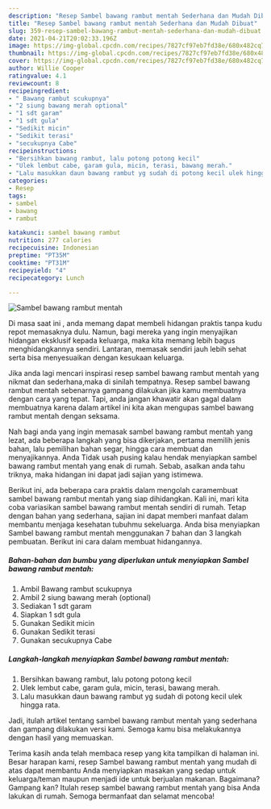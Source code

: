 ```yaml
---
description: "Resep Sambel bawang rambut mentah Sederhana dan Mudah Dibuat"
title: "Resep Sambel bawang rambut mentah Sederhana dan Mudah Dibuat"
slug: 359-resep-sambel-bawang-rambut-mentah-sederhana-dan-mudah-dibuat
date: 2021-04-21T20:02:33.196Z
image: https://img-global.cpcdn.com/recipes/7827cf97eb7fd38e/680x482cq70/sambel-bawang-rambut-mentah-foto-resep-utama.jpg
thumbnail: https://img-global.cpcdn.com/recipes/7827cf97eb7fd38e/680x482cq70/sambel-bawang-rambut-mentah-foto-resep-utama.jpg
cover: https://img-global.cpcdn.com/recipes/7827cf97eb7fd38e/680x482cq70/sambel-bawang-rambut-mentah-foto-resep-utama.jpg
author: Willie Cooper
ratingvalue: 4.1
reviewcount: 8
recipeingredient:
- " Bawang rambut scukupnya"
- "2 siung bawang merah optional"
- "1 sdt garam"
- "1 sdt gula"
- "Sedikit micin"
- "Sedikit terasi"
- "secukupnya Cabe"
recipeinstructions:
- "Bersihkan bawang rambut, lalu potong potong kecil"
- "Ulek lembut cabe, garam gula, micin, terasi, bawang merah."
- "Lalu masukkan daun bawang rambut yg sudah di potong kecil ulek hingga rata."
categories:
- Resep
tags:
- sambel
- bawang
- rambut

katakunci: sambel bawang rambut 
nutrition: 277 calories
recipecuisine: Indonesian
preptime: "PT35M"
cooktime: "PT31M"
recipeyield: "4"
recipecategory: Lunch

---
```



![Sambel bawang rambut mentah](https://img-global.cpcdn.com/recipes/7827cf97eb7fd38e/680x482cq70/sambel-bawang-rambut-mentah-foto-resep-utama.jpg)

Di masa  saat ini , anda memang dapat membeli hidangan praktis tanpa kudu repot memasaknya dulu. Namun, bagi mereka yang ingin menyajikan hidangan eksklusif kepada keluarga, maka kita memang lebih bagus menghidangkannya sendiri. Lantaran, memasak sendiri jauh lebih sehat serta bisa menyesuaikan dengan kesukaan keluarga.

Jika anda lagi mencari inspirasi resep sambel bawang rambut mentah yang nikmat dan sederhana,maka di sinilah tempatnya. Resep sambel bawang rambut mentah  sebenarnya gampang dilakukan jika kamu membuatnya dengan cara yang tepat. Tapi, anda jangan khawatir akan gagal dalam membuatnya 
karena dalam artikel ini kita akan mengupas sambel bawang rambut mentah dengan seksama.  



Nah bagi anda yang ingin memasak sambel bawang rambut mentah yang lezat, ada beberapa langkah yang bisa dikerjakan, pertama memilih jenis bahan, lalu pemilihan bahan segar, hingga cara membuat dan menyajikannya. Anda Tidak usah pusing kalau hendak menyiapkan sambel bawang rambut mentah yang enak di rumah. Sebab, asalkan anda  tahu triknya, maka hidangan ini dapat jadi sajian yang istimewa.

Berikut ini, ada beberapa cara praktis  dalam mengolah caramembuat sambel bawang rambut mentah yang siap dihidangkan. Kali ini, mari kita coba variasikan sambel bawang rambut mentah sendiri di rumah. Tetap dengan bahan yang sederhana, sajian ini dapat memberi manfaat dalam membantu menjaga kesehatan tubuhmu sekeluarga. Anda bisa menyiapkan Sambel bawang rambut mentah menggunakan 7 bahan dan 3 langkah pembuatan. Berikut ini cara dalam membuat hidangannya.

<!--inarticleads1-->

##### Bahan-bahan dan bumbu yang diperlukan untuk menyiapkan Sambel bawang rambut mentah:

1. Ambil  Bawang rambut scukupnya
1. Ambil 2 siung bawang merah (optional)
1. Sediakan 1 sdt garam
1. Siapkan 1 sdt gula
1. Gunakan Sedikit micin
1. Gunakan Sedikit terasi
1. Gunakan secukupnya Cabe




<!--inarticleads2-->

##### Langkah-langkah menyiapkan Sambel bawang rambut mentah:

1. Bersihkan bawang rambut, lalu potong potong kecil
1. Ulek lembut cabe, garam gula, micin, terasi, bawang merah.
1. Lalu masukkan daun bawang rambut yg sudah di potong kecil ulek hingga rata.




Jadi, itulah artikel tentang  sambel bawang rambut mentah  yang sederhana dan gampang dilakukan versi kami. Semoga kamu bisa melakukannya dengan hasil yang memuaskan. 

Terima kasih anda telah membaca resep yang kita tampilkan di halaman ini. Besar harapan kami, resep  Sambel bawang rambut mentah yang mudah di atas dapat membantu Anda menyiapkan masakan yang sedap untuk keluarga/teman maupun menjadi ide untuk berjualan makanan. Bagaimana? Gampang kan? Itulah resep sambel bawang rambut mentah yang bisa Anda lakukan di rumah. Semoga bermanfaat dan selamat mencoba!

